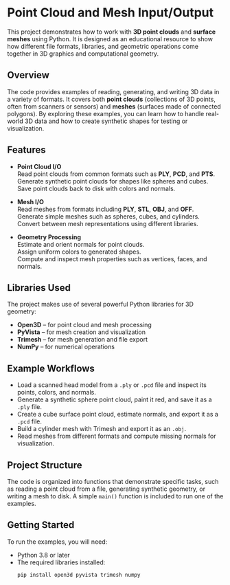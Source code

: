 # Point Cloud and Mesh Input/Output

This project demonstrates how to work with **3D point clouds** and **surface meshes** using Python. It is designed as an educational resource to show how different file formats, libraries, and geometric operations come together in 3D graphics and computational geometry.

## Overview

The code provides examples of reading, generating, and writing 3D data in a variety of formats. It covers both **point clouds** (collections of 3D points, often from scanners or sensors) and **meshes** (surfaces made of connected polygons). By exploring these examples, you can learn how to handle real-world 3D data and how to create synthetic shapes for testing or visualization.

## Features

- **Point Cloud I/O**  
  Read point clouds from common formats such as **PLY**, **PCD**, and **PTS**.  
  Generate synthetic point clouds for shapes like spheres and cubes.  
  Save point clouds back to disk with colors and normals.

- **Mesh I/O**  
  Read meshes from formats including **PLY**, **STL**, **OBJ**, and **OFF**.  
  Generate simple meshes such as spheres, cubes, and cylinders.  
  Convert between mesh representations using different libraries.

- **Geometry Processing**  
  Estimate and orient normals for point clouds.  
  Assign uniform colors to generated shapes.  
  Compute and inspect mesh properties such as vertices, faces, and normals.

## Libraries Used

The project makes use of several powerful Python libraries for 3D geometry:

- **Open3D** – for point cloud and mesh processing  
- **PyVista** – for mesh creation and visualization  
- **Trimesh** – for mesh generation and file export  
- **NumPy** – for numerical operations

## Example Workflows

- Load a scanned head model from a `.ply` or `.pcd` file and inspect its points, colors, and normals.  
- Generate a synthetic sphere point cloud, paint it red, and save it as a `.ply` file.  
- Create a cube surface point cloud, estimate normals, and export it as a `.pcd` file.  
- Build a cylinder mesh with Trimesh and export it as an `.obj`.  
- Read meshes from different formats and compute missing normals for visualization.

## Project Structure

The code is organized into functions that demonstrate specific tasks, such as reading a point cloud from a file, generating synthetic geometry, or writing a mesh to disk. A simple `main()` function is included to run one of the examples.

## Getting Started

To run the examples, you will need:

- Python 3.8 or later  
- The required libraries installed:  
  ```bash
  pip install open3d pyvista trimesh numpy